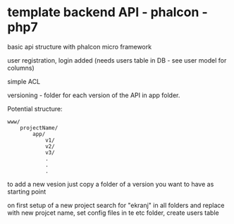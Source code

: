 # template backend API - phalcon - php7

basic api structure with phalcon micro framework

user registration, login added (needs users table in DB - see user model for columns)

simple ACL

versioning - folder for each version of the API in app folder.

Potential structure:
```
www/
    projectName/
        app/
            v1/
            v2/
            v3/
            .
            .
            .
```
to add a new vesion just copy a folder of a version you want to have as starting point

on first setup of a new project search for "ekranj" in all folders and replace with new projcet name, set config files in te etc folder, create users table